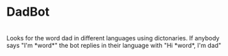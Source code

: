 # DadBot

<br>
Looks for the word dad in different languages using dictonaries. If anybody says "I'm *word*" the bot replies in their language with "Hi *word*, I'm dad"
